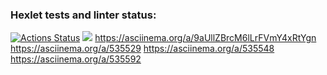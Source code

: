 ### Hexlet tests and linter status:
[![Actions Status](https://github.com/EzerTigger/python-project-49/workflows/hexlet-check/badge.svg)](https://github.com/EzerTigger/python-project-49/actions)
<a href="https://codeclimate.com/github/EzerTigger/python-project-49/maintainability"><img src="https://api.codeclimate.com/v1/badges/55d0d7735efd70b4600d/maintainability" /></a>
https://asciinema.org/a/9aUllZBrcM6lLrFVmY4xRtYgn
https://asciinema.org/a/535529
https://asciinema.org/a/535548
https://asciinema.org/a/535592
